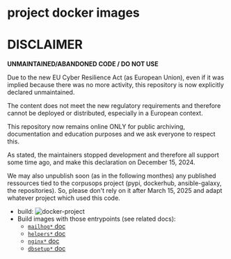 # project docker images

DISCLAIMER
============

**UNMAINTAINED/ABANDONED CODE / DO NOT USE**

Due to the new EU Cyber Resilience Act (as European Union), even if it was implied because there was no more activity, this repository is now explicitly declared unmaintained.

The content does not meet the new regulatory requirements and therefore cannot be deployed or distributed, especially in a European context.

This repository now remains online ONLY for public archiving, documentation and education purposes and we ask everyone to respect this.

As stated, the maintainers stopped development and therefore all support some time ago, and make this declaration on December 15, 2024.

We may also unpublish soon (as in the following monthes) any published ressources tied to the corpusops project (pypi, dockerhub, ansible-galaxy, the repositories).
So, please don't rely on it after March 15, 2025 and adapt whatever project which used this code.



- build: ![docker-project](https://github.com/corpusops/docker-project/workflows/.github/workflows/cicd.yml/badge.svg?branch=main)
- Build images with those entrypoints (see related docs):
    - [`mailhog*` doc](https://github.com/corpusops/docker-images/blob/master/README.md#mailhog-helper-binproject_mailhogsh)
    - [`helpers*` doc](https://github.com/corpusops/docker-images/blob/master/README.md#copshelpers-installer-bininstall_cops_helperssh)
    - [`nginx*` doc](https://github.com/corpusops/docker-images/blob/master/README.md#nginx-helper-binnginxsh)
    - [`dbsetup*` doc](https://github.com/corpusops/docker-images/blob/master/README.md#dbsetup--binproject_db_setupsh)

